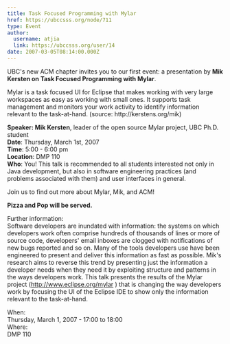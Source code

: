 ```yaml
---
title: Task Focused Programming with Mylar 
href: https://ubccsss.org/node/711
type: Event
author:
  username: atjia
  link: https://ubccsss.org/user/14
date: 2007-03-05T08:14:00.000Z
---
```


<div class="field field-name-body field-type-text-with-summary field-label-hidden"><div class="field-items"><div class="field-item even"><p>UBC&apos;s new ACM chapter invites you to our first event: a presentation by <strong>Mik Kersten on Task Focused Programming with Mylar</strong>.</p>
<p>Mylar is a task focused UI for Eclipse that makes working with very large workspaces as easy as working with small ones. It supports task management and monitors your work activity to identify information relevant to the task-at-hand. (source: http://kerstens.org/mik)</p>
<p><strong>Speaker: Mik Kersten</strong>, leader of the open source Mylar project, UBC Ph.D. student<br>
<strong>Date</strong>: Thursday, March 1st, 2007<br>
<strong>Time</strong>: 5:00 - 6:00 pm<br>
<strong>Location</strong>: DMP 110<br>
<strong>Who</strong>: You! This talk is recommended to all students interested not only in Java development, but also in software engineering practices (and problems associated with them) and user interfaces in general.</p>
<p>Join us to find out more about Mylar, Mik, and ACM!</p>
<p><strong>Pizza and Pop will be served.</strong></p>
<p>Further information:<br>
Software developers are inundated with information: the systems on which developers work often comprise hundreds of thousands of lines or more of source code, developers&apos; email inboxes are clogged with notifications of new bugs reported and so on. Many of the tools developers use have been engineered to present and deliver this information as fast as possible. Mik&apos;s research aims to reverse this trend by presenting just the information a developer needs when they need it by exploiting structure and patterns in the ways developers work. This talk presents the results of the Mylar project (<a href="https://www.eclipse.org/mylar">http://www.eclipse.org/mylar</a> ) that is changing the way developers work by focusing the UI of the Eclipse IDE to show only the information relevant to the task-at-hand.</p>
</div></div></div><div class="field field-name-field-dates field-type-datetime field-label-above"><div class="field-label">When:&#xA0;</div><div class="field-items"><div class="field-item even"><span class="date-display-single">Thursday, March 1, 2007 - <span class="date-display-range"><span class="date-display-start">17:00</span> to <span class="date-display-end">18:00</span></span></span></div></div></div><div class="field field-name-field-location field-type-text field-label-above"><div class="field-label">Where:&#xA0;</div><div class="field-items"><div class="field-item even">DMP 110</div></div></div>    <footer>
          </footer>
